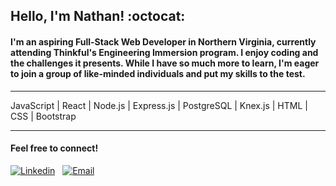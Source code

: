## **Hello, I'm Nathan!** :octocat:

#### I'm an aspiring Full-Stack Web Developer in Northern Virginia, currently attending Thinkful's Engineering Immersion program. I enjoy coding and the challenges it presents. While I have so much more to learn, I'm eager to join a group of like-minded individuals and put my skills to the test.  

---

JavaScript | React | Node.js | Express.js | PostgreSQL | Knex.js | HTML | CSS | Bootstrap  

---

#### Feel free to connect!

[![Linkedin](https://icons.iconarchive.com/icons/limav/flat-gradient-social/32/Linkedin-icon.png)](https://www.linkedin.com/in/nathanielhotchkiss/)
&nbsp;
[![Email](https://icons.iconarchive.com/icons/hopstarter/sleek-xp-basic/32/Mail-icon.png)](mailto:nathanielhotchkiss@gmail.com)
&nbsp;
